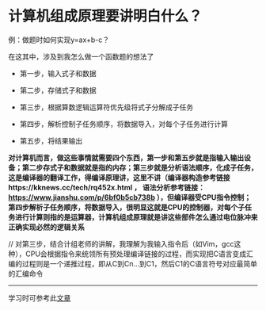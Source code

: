 # 计算机组成原理要讲明白什么？  

例：做题时如何实现y=ax+b-c？  

在这其中，涉及到我怎么做一个函数题的想法了  

* 第一步，输入式子和数据  

* 第二步，存储式子和数据  
 
* 第三步，根据算数逻辑运算符优先级将式子分解成子任务  
  
* 第四步，解析控制子任务顺序，将数据导入，对每个子任务进行计算  
 
* 第五步，将结果输出


**对计算机而言，做这些事情就需要四个东西，第一步和第五步就是指输入输出设备；第二步存式子和数据就是指的内存；第三步就是分析语法顺序，化成子任务，这是编译器的翻译工作，得编译原理讲，这里不讲（编译器构造参考链接https://kknews.cc/tech/rq452x.html ， 语法分析参考链接：https://www.jianshu.com/p/6bf0b5cb738b ），但编译器受CPU指令控制；第四步解析子任务顺序，将数据导入，很明显这就是CPU的控制器，对每个子任务进行计算则指的是运算器，计算机组成原理就是讲这些部件怎么通过电位脉冲来正确实现必然的逻辑关系**  

// 对第三步，结合计组老师的讲解，我理解为我输入指令后（如Vim，gcc这种），CPU会根据指令来统领所有预处理编译链接的过程，而实现把C语言变成汇编的过程则是一个递推过程，即从C到Cn…到C1，然后C1的C语言符号对应最简单的汇编命令

---


学习时可参考此[文章](https://blog.csdn.net/qq_41100767)
